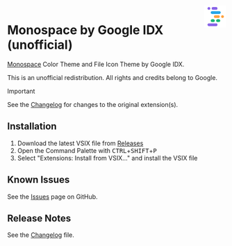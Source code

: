 <img src="./icon.png" alt="Monospace by Google IDX icon" align="right" width="10%" height="10%">

# Monospace by Google IDX (unofficial)

[Monospace] Color Theme and File Icon Theme by Google IDX.

This is an unofficial redistribution. All rights and credits belong to Google.

> [!IMPORTANT]
> See the [Changelog] for changes to the original extension(s).

## Installation

1. Download the latest VSIX file from [Releases]
2. Open the Command Palette with <kbd>CTRL</kbd>+<kbd>SHIFT</kbd>+<kbd>P</kbd>
3. Select "Extensions: Install from VSIX..." and install the VSIX file

## Known Issues

See the [Issues] page on GitHub.

## Release Notes

See the [Changelog] file.

[Monospace]: <https://github.com/its-miroma/gmt/>
[Releases]: <https://github.com/its-miroma/gmt/releases/latest>
[Issues]: <https://github.com/its-miroma/gmt/issues/>
[Changelog]: <CHANGELOG.md>
